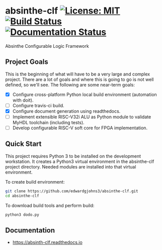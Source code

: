 # absinthe-clf [![License: MIT](https://img.shields.io/badge/license-MIT-4dc71f.svg)](https://opensource.org/licenses/MIT) [![Build Status](https://travis-ci.org/edwardgjohns3/absinthe-clf.svg?branch=master)](https://travis-ci.org/edwardgjohns3/absinthe-clf) [![Documentation Status](https://readthedocs.org/projects/absinth-clf/badge/?version=latest)](http://absinth-clf.readthedocs.io/en/latest/?badge=latest)
Absinthe Configurable Logic Framework

## Project Goals
This is the beginning of what will have to be a very large and complex project.  There are a lot of goals and where this is going to go is not well defined, so we'll see.  The following are some near-term goals:

- [x] Configure cross-platform Python local build environment (automation with doit).
- [ ] Configure travis-ci build.
- [x] Configure document generation using readthedocs.
- [ ] Implement extensible RISC-V32i ALU as Python module to validate MyHDL toolchain (including tests).
- [ ] Develop configurable RISC-V soft core for FPGA implementation.

## Quick Start
This project requires Python 3 to be installed on the development workstation. It creates a Python3 virtual environment in the absinthe-clf project directory.  Needed modules are installed into that virtual environment.

To create build environment:
```bash
git clone https://github.com/edwardgjohns3/absinthe-clf.git
cd absinthe-clf
```
To download build tools and perform build:
```bash
python3 dodo.py
```

## Documentation
- https://absinth-clf.readthedocs.io
